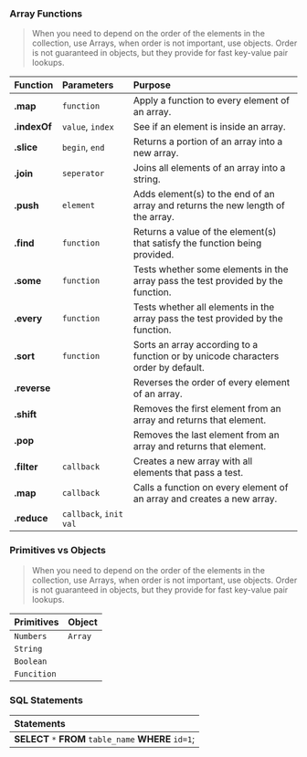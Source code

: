 ### Array Functions
> When you need to depend on the order of the elements in the collection, use Arrays, when order is not important, use objects. Order is not guaranteed in objects, but they provide for fast key-value pair lookups.

| Function       | Parameters                    | Purpose                                                                                      |
| :------------- |:------------------------------| :--------------------------------------------------------------------------------------------|
| **.map**       | `function`                    | Apply a function to every element of an array.                                               |
| **.indexOf**   | `value`, `index`              | See if an element is inside an array.                                                        |
| **.slice**     | `begin`, `end`                | Returns a portion of an array into a new array.                                              |
| **.join**      | `seperator`                   | Joins all elements of an array into a string.                                                |
| **.push**      | `element`                     | Adds element(s) to the end of an array and returns the new length of the array.              |
| **.find**      | `function`                    | Returns a value of the element(s) that satisfy the function being provided.                  |
| **.some**      | `function`                    | Tests whether some elements in the array pass the test provided by the function.             |      
| **.every**     | `function`                    | Tests whether all elements in the array pass the test provided by the function.              |      
| **.sort**      | `function`                    | Sorts an array according to a function or by unicode characters order by default.            |
| **.reverse**   |                               | Reverses the order of every element of an array.                                             |
| **.shift**     |                               | Removes the first element from an array and returns that element.                            |
| **.pop**       |                               | Removes the last element from an array and returns that element.                             |
| **.filter**    | `callback`                    | Creates a new array with all elements that pass a test.                                      |
| **.map**       | `callback`                    | Calls a function on every element of an array and creates a new array.                       |
| **.reduce**    | `callback`, `init val`        |                                       |




### Primitives vs Objects
> When you need to depend on the order of the elements in the collection, use Arrays, when order is not important, use objects. Order is not guaranteed in objects, but they provide for fast key-value pair lookups.

| Primitives       | Object                    |
| :----------------|:--------------------------|
| `Numbers`        | `Array`                   |
| `String`         |             |
| `Boolean`        |             |
| `Funcition`       |            |



### SQL Statements
| Statements                                                 |
| :--------------------------------------------------------- |
| **SELECT** `*` **FROM** `table_name` **WHERE** `id=1`; |
